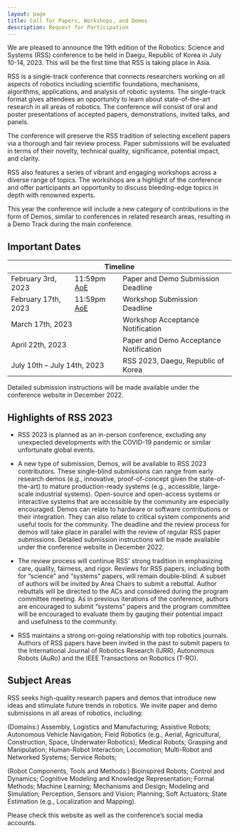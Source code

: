 ```yaml
---
layout: page
title: Call for Papers, Workshops, and Demos
description: Request for Participation
---
```



We are pleased to announce the 19th edition of the Robotics: Science and Systems (RSS) conference to be held in Daegu, Republic of Korea in July 10-14, 2023. This will be the first time that RSS is taking place in Asia. 

RSS is a single-track conference that connects researchers working on all aspects of robotics including scientific foundations, mechanisms, algorithms, applications, and analysis of robotic systems. The single-track format gives attendees an opportunity to learn about state-of-the-art research in all areas of robotics. The conference will consist of oral and poster presentations of accepted papers, demonstrations, invited talks, and panels. 

The conference will preserve the RSS tradition of selecting excellent papers via a thorough and fair review process. Paper submissions will be evaluated in terms of their novelty, technical quality, significance, potential impact, and clarity.

RSS also features a series of vibrant and engaging workshops across a diverse range of topics. The workshops are a highlight of the conference and offer participants an opportunity to discuss bleeding-edge topics in depth with renowned experts.

This year the conference will include a new category of contributions in the form of Demos, similar to conferences in related research areas, resulting in a Demo Track during the main conference. 

## Important Dates
<table class="table">
    <thead>
      <tr>
        <th colspan="3">Timeline</th>
      </tr>
    </thead>
    <tbody>
      <tr>
        <td>February 3rd, 2023</td>
        <td>11:59pm <a href="https://time.is/Anywhere_on_Earth">AoE</a></td>
        <td>Paper and Demo Submission Deadline</td>
      </tr>
      <tr>
        <td>February 17th, 2023</td>
        <td>11:59pm <a href="https://time.is/Anywhere_on_Earth">AoE</a></td>
        <td>Workshop Submission Deadline</td>
      </tr>
      <tr>
      <td colspan="2">March 17th, 2023</td>
        <td>Workshop Acceptance Notification</td>
      </tr>
      <tr>
        <td colspan="2">April 22th, 2023</td>
        <td>Paper and Demo Acceptance Notification</td>
      </tr>
      <tr>
        <td colspan="2">July 10th &ndash; July 14th, 2023</td>
        <td>RSS 2023, Daegu, Republic of Korea</td>
      </tr>
    </tbody>
  </table>

Detailed submission instructions will be made available under the conference website in December 2022.


## Highlights of RSS 2023

  *   RSS 2023 is planned as an in-person conference, excluding any unexpected developments with the COVID-19 pandemic or similar unfortunate global events.

  *  A new type of submission, Demos, will be available to RSS 2023 contributors. These single-blind submissions can range from early research demos (e.g., innovative, proof-of-concept given the state-of-the-art) to mature production-ready systems (e.g., accessible, large-scale industrial systems). Open-source and open-access systems or interactive systems that are accessible by the community are especially encouraged. Demos can relate to hardware or software contributions or their integration. They can also relate to critical system components and useful tools for the community. The deadline and the review process for demos will take place in parallel with the review of regular RSS paper submissions.  Detailed submission instructions will be made available under the conference website in December 2022.

  *   The review process will continue RSS' strong tradition in emphasizing care, quality, fairness, and rigor. Reviews for RSS papers, including both for “science” and “systems” papers, will remain double-blind. A subset of authors will be invited by Area Chairs to submit a rebuttal. Author rebuttals will be directed to the ACs and considered during the program committee meeting. As in previous iterations of the conference, authors are encouraged to submit “systems” papers and the program committee will be encouraged to evaluate them by gauging their potential impact and usefulness to the community. 

  *   RSS maintains a strong on-going relationship with top robotics journals. Authors of RSS papers have been invited in the past to submit papers to the International Journal of Robotics Research (IJRR), Autonomous Robots (AuRo) and the IEEE Transactions on Robotics (T-RO).

## Subject Areas

RSS seeks high-quality research papers and demos that introduce new ideas and stimulate future trends in robotics. We invite paper and demo submissions in all areas of robotics, including: 

(Domains:) Assembly, Logistics and Manufacturing; Assistive Robots; Autonomous Vehicle Navigation; Field Robotics (e.g., Aerial, Agricultural, Construction, Space, Underwater Robotics); Medical Robots; Grasping and Manipulation; Human-Robot Interaction; Locomotion; Multi-Robot and Networked Systems; Service Robots; 

(Robot Components, Tools and Methods:) Bioinspired Robots; Control and Dynamics; Cognitive Modeling and Knowledge Representation; Formal Methods; Machine Learning; Mechanisms and Design; Modeling and Simulation; Perception, Sensors and Vision; Planning; Soft Actuators; State Estimation (e.g., Localization and Mapping).

Please check this website as well as the conference’s social media accounts.




